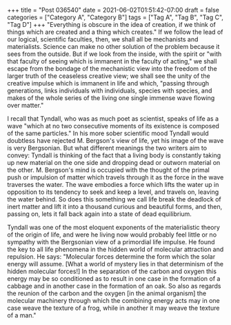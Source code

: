 +++
title = "Post 036540"
date = 2021-06-02T01:51:42-07:00
draft = false
categories = ["Category A", "Category B"]
tags = ["Tag A", "Tag B", "Tag C", "Tag D"]
+++
"Everything is obscure in the idea of creation, if we think of things which are created and a thing which creates." If we follow the lead of our logical, scientific faculties, then, we shall all be mechanists and materialists. Science can make no other solution of the problem because it sees from the outside. But if we look from the inside, with the spirit or "with that faculty of seeing which is immanent in the faculty of acting," we shall escape from the bondage of the mechanistic view into the freedom of the larger truth of the ceaseless creative view; we shall see the unity of the creative impulse which is immanent in life and which, "passing through generations, links individuals with individuals, species with species, and makes of the whole series of the living one single immense wave flowing over matter."

I recall that Tyndall, who was as much poet as scientist, speaks of life as a wave "which at no two consecutive moments of its existence is composed of the same particles." In his more sober scientific mood Tyndall would doubtless have rejected M. Bergson's view of life, yet his image of the wave is very Bergsonian. But what different meanings the two writers aim to convey: Tyndall is thinking of the fact that a living body is constantly taking up new material on the one side and dropping dead or outworn material on the other. M. Bergson's mind is occupied with the thought of the primal push or impulsion of matter which travels through it as the force in the wave traverses the water. The wave embodies a force which lifts the water up in opposition to its tendency to seek and keep a level, and travels on, leaving the water behind. So does this something we call life break the deadlock of inert matter and lift it into a thousand curious and beautiful forms, and then, passing on, lets it fall back again into a state of dead equilibrium.

Tyndall was one of the most eloquent exponents of the materialistic theory of the origin of life, and were he living now would probably feel little or no sympathy with the Bergsonian view of a primordial life impulse. He found the key to all life phenomena in the hidden world of molecular attraction and repulsion. He says: "Molecular forces determine the form which the solar energy will assume. [What a world of mystery lies in that determinism of the hidden molecular forces!] In the separation of the carbon and oxygen this energy may be so conditioned as to result in one case in the formation of a cabbage and in another case in the formation of an oak. So also as regards the reunion of the carbon and the oxygen [in the animal organism] the molecular machinery through which the combining energy acts may in one case weave the texture of a frog, while in another it may weave the texture of a man."
